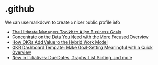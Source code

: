 # .github
We can use markdown to create a nicer public profile info
 <!-- BLOG-POST-LIST:START -->
- [The Ultimate Managers Toolkit to Align Business Goals](https://blog.weekdone.com/management-toolkit/)
- [Concentrate on the Data You Need with the More Focused Overview](https://blog.weekdone.com/the-focused-overview/)
- [How OKRs Add Value to the Hybrid Work Model](https://blog.weekdone.com/hybrid-work-and-okrs/)
- [OKR Dashboard Template: Make Goal-Setting Meaningful with a Quick Overview](https://blog.weekdone.com/okr-dashboard-template/)
- [New in Initiatives: Due Dates, Graphs, List Sorting, and more](https://blog.weekdone.com/initiatives-updates/)
<!-- BLOG-POST-LIST:END -->
